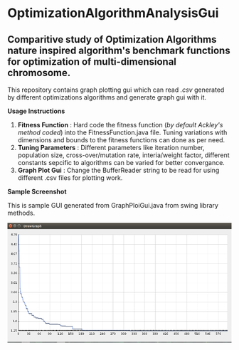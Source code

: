 # OptimizationAlgorithmAnalysisGui
## Comparitive study of Optimization Algorithms nature inspired algorithm's benchmark functions for optimization of multi-dimensional chromosome.

This repository contains graph plotting gui which can read _.csv_ generated by different optimizations algorithms and generate graph gui with it.  

__Usage Instructions__  

1. __Fitness Function__ : Hard code the fitness function (_by default Ackley's method coded_) into the FitnessFunction.java file. Tuning variations with dimensions and bounds to the fitness functions can done as per need.  
2. __Tuning Parameters__ : Different parameters like iteration number, population size, cross-over/mutation rate, interia/weight factor, different constants sepcific to algorithms can be varied for better convergance.  
3. __Graph Plot Gui__ : Change the BufferReader string to be read for using different .csv files for plotting work.  

__Sample Screenshot__  

This is sample GUI generated from GraphPloiGui.java from swing library methods.  

![ScreenShot of Project](SamplePlot.png)  
